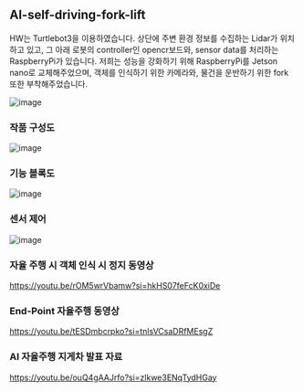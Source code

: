 ## AI-self-driving-fork-lift 

HW는 Turtlebot3을 이용하였습니다.
상단에 주변 환경 정보를 수집하는 Lidar가 위치하고 있고, 그 아래 로봇의 controller인 opencr보드와, sensor data를 처리하는 RaspberryPi가 있습니다. 저희는 성능을 강화하기 위해 RaspberryPi를 Jetson nano로 교체해주었으며, 객체를 인식하기 위한 카메라와, 물건을 운반하기 위한 fork 또한 부착해주었습니다.   <br/>

![image](https://github.com/parseyoung/AI-self-driving-fork-lift/assets/104110839/aa143451-b869-4d1e-9270-5da646a28b09)  <br/>

### 작품 구성도
![image](https://github.com/parseyoung/AI-self-driving-fork-lift/assets/104110839/0d4c2a0c-07ea-4407-b9d3-f1e45a4543e0)  <br/>

### 기능 블록도
![image](https://github.com/parseyoung/AI-self-driving-fork-lift/assets/104110839/df7b3ec5-5335-44d6-858f-60b6a5c93fe3)  <br/>

### 센서 제어
![image](https://github.com/parseyoung/AI-self-driving-fork-lift/assets/104110839/b943209d-780f-442b-9da9-87b6b9a18694) <br/>

### 자율 주행 시 객체 인식 시 정지 동영상
https://youtu.be/rOM5wrVbamw?si=hkHS07feFcK0xiDe

### End-Point 자율주행 동영상
https://youtu.be/tESDmbcrpko?si=tnlsVCsaDRfMEsgZ

### AI 자율주행 지게차 발표 자료
https://youtu.be/ouQ4gAAJrfo?si=zlkwe3ENqTydHGay



